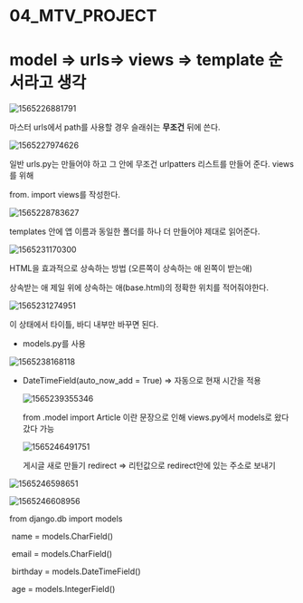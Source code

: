 # 04_MTV_PROJECT





# model => urls=> views => template 순서라고 생각





![1565226881791](C:\Users\student\AppData\Roaming\Typora\typora-user-images\1565226881791.png)

마스터 urls에서 path를 사용할 경우 슬래쉬는 **무조건**  뒤에 쓴다.

![1565227974626](C:\Users\student\AppData\Roaming\Typora\typora-user-images\1565227974626.png)

일반 urls.py는 만들어야 하고 그 안에 무조건 urlpatters 리스트를 만들어 준다. views를 위해 

from. import views를 작성한다.

![1565228783627](C:\Users\student\AppData\Roaming\Typora\typora-user-images\1565228783627.png)

templates 안에 앱 이름과 동일한 폴더를 하나 더 만들어야 제대로 읽어준다.

![1565231170300](C:\Users\student\AppData\Roaming\Typora\typora-user-images\1565231170300.png)

HTML을 효과적으로 상속하는 방법 (오른쪽이 상속하는 애 왼쪽이 받는애)

상속받는 애 제일 위에 상속하는 애(base.html)의 정확한 위치를 적어줘야한다.

![1565231274951](C:\Users\student\AppData\Roaming\Typora\typora-user-images\1565231274951.png)

이 상태에서 타이틀, 바디 내부만 바꾸면 된다.



- models.py를 사용

![1565238168118](C:\Users\student\AppData\Roaming\Typora\typora-user-images\1565238168118.png)

- DateTimeField(auto_now_add = True) => 자동으로 현재 시간을 적용

  ![1565239355346](C:\Users\student\AppData\Roaming\Typora\typora-user-images\1565239355346.png)

  from .model import Article 이란 문장으로 인해 views.py에서 models로 왔다갔다 가능

  ![1565246491751](C:\Users\student\AppData\Roaming\Typora\typora-user-images\1565246491751.png)

  게시글 새로 만들기 redirect => 리턴값으로 redirect안에 있는 주소로 보내기

  

![1565246598651](C:\Users\student\AppData\Roaming\Typora\typora-user-images\1565246598651.png)

![1565246608956](C:\Users\student\AppData\Roaming\Typora\typora-user-images\1565246608956.png)



from django.db import models





​    name = models.CharField()

​    email = models.CharField()

​    birthday = models.DateTimeField()

​    age = models.IntegerField()